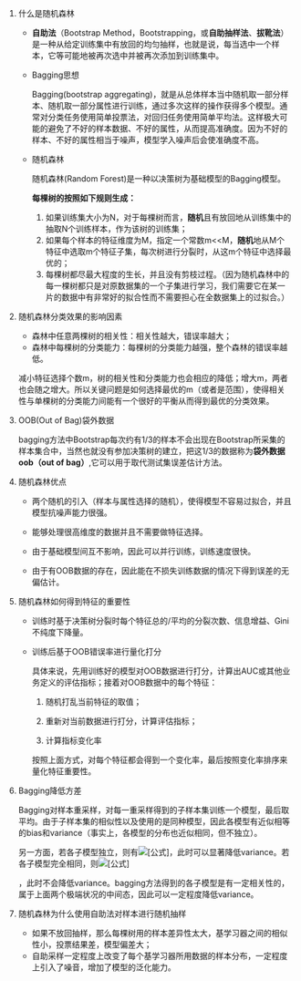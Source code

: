 1. 什么是随机森林

   - **自助法**（Bootstrap Method，Bootstrapping，或**自助抽样法**、**拔靴法**）是一种从给定训练集中有放回的均匀抽样，也就是说，每当选中一个样本，它等可能地被再次选中并被再次添加到训练集中。

   - Bagging思想

     Bagging(bootstrap aggregating)，就是从总体样本当中随机取一部分样本、随机取一部分属性进行训练，通过多次这样的操作获得多个模型。通常对分类任务使用简单投票法，对回归任务使用简单平均法。这样极大可能的避免了不好的样本数据、不好的属性，从而提高准确度。因为不好的样本、不好的属性相当于噪声，模型学入噪声后会使准确度不高。

   - 随机森林

     随机森林(Random  Forest)是一种以决策树为基础模型的Bagging模型。

     **每棵树的按照如下规则生成：**

     1. 如果训练集大小为N，对于每棵树而言，**随机**且有放回地从训练集中的抽取N个训练样本，作为该树的训练集；
     2. 如果每个样本的特征维度为M，指定一个常数m<<M，**随机**地从M个特征中选取m个特征子集，每次树进行分裂时，从这m个特征中选择最优的；
     3. 每棵树都尽最大程度的生长，并且没有剪枝过程。（因为随机森林中的每一棵树都只是对原数据集的一个子集进行学习，我们需要它在某一片的数据中有非常好的拟合性而不需要担心在全数据集上的过拟合。）

2. 随机森林分类效果的影响因素

   - 森林中任意两棵树的相关性：相关性越大，错误率越大；
   - 森林中每棵树的分类能力：每棵树的分类能力越强，整个森林的错误率越低。

   减小特征选择个数m，树的相关性和分类能力也会相应的降低；增大m，两者也会随之增大。所以关键问题是如何选择最优的m（或者是范围），使得相关性与单棵树的分类能力间能有一个很好的平衡从而得到最优的分类效果。

3. OOB(Out of Bag)袋外数据

   bagging方法中Bootstrap每次约有1/3的样本不会出现在Bootstrap所采集的样本集合中，当然也就没有参加决策树的建立，把这1/3的数据称为**袋外数据oob（out of bag）**,它可以用于取代测试集误差估计方法。

4. 随机森林优点

   - 两个随机的引入（样本与属性选择的随机），使得模型不容易过拟合，并且模型抗噪声能力很强。

   - 能够处理很高维度的数据并且不需要做特征选择。
   - 由于基础模型间互不影响，因此可以并行训练，训练速度很快。
   - 由于有OOB数据的存在，因此能在不损失训练数据的情况下得到误差的无偏估计。

5. 随机森林如何得到特征的重要性

   - 训练时基于决策树分裂时每个特征总的/平均的分裂次数、信息增益、Gini不纯度下降量。

   - 训练后基于OOB错误率进行量化打分

     具体来说，先用训练好的模型对OOB数据进行打分，计算出AUC或其他业务定义的评估指标；接着对OOB数据中的每个特征：

     1. 随机打乱当前特征的取值；

     2. 重新对当前数据进行打分，计算评估指标；

     3. 计算指标变化率

     按照上面方式，对每个特征都会得到一个变化率，最后按照变化率排序来量化特征重要性。

6. Bagging降低方差

   Bagging对样本重采样，对每一重采样得到的子样本集训练一个模型，最后取平均。由于子样本集的相似性以及使用的是同种模型，因此各模型有近似相等的bias和variance（事实上，各模型的分布也近似相同，但不独立）。

   另一方面，若各子模型独立，则有![[公式]](https://www.zhihu.com/equation?tex=Var%28%5Cfrac%7B%5Csum+X_i%7D%7Bn%7D%29%3D%5Cfrac%7BVar%28X_i%29%7D%7Bn%7D)，此时可以显著降低variance。若各子模型完全相同，则![[公式]](https://www.zhihu.com/equation?tex=Var%28%5Cfrac%7B%5Csum+X_i%7D%7Bn%7D%29%3DVar%28X_i%29)

   ，此时不会降低variance。bagging方法得到的各子模型是有一定相关性的，属于上面两个极端状况的中间态，因此可以一定程度降低variance。

7. 随机森林为什么使用自助法对样本进行随机抽样
   -  如果不放回抽样，那么每棵树用的样本差异性太大，基学习器之间的相似性小，投票结果差，模型偏差大；
   - 自助采样一定程度上改变了每个基学习器所用数据的样本分布，一定程度上引入了噪音，增加了模型的泛化能力。

